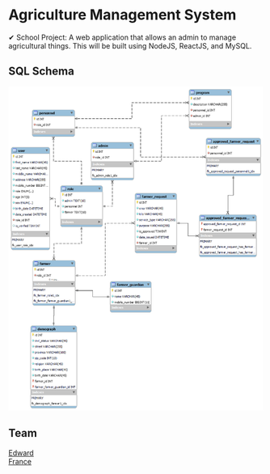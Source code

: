 # Agriculture Management System

✔ School Project: A web application that allows an admin to manage agricultural things. This will be built using NodeJS, ReactJS, and MySQL.

## SQL Schema

![SQL Schema](./screenshots/schema.png)

## Team

[Edward](https://github.com/wardvisual) <br/>
[France](https://github.com/france-stack007)
